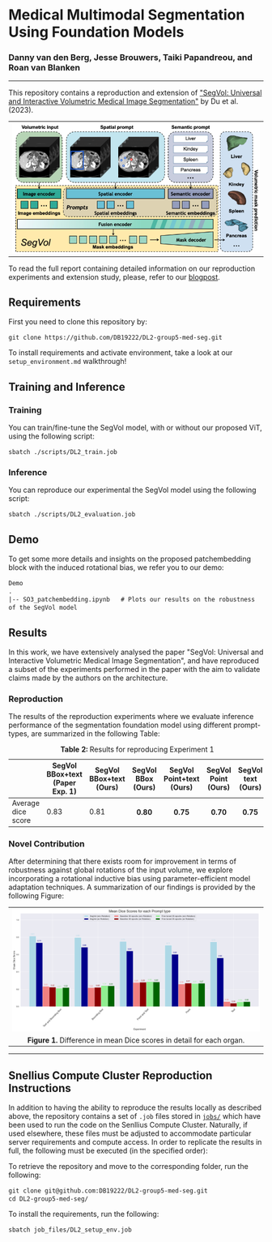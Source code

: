 # Medical Multimodal Segmentation Using Foundation Models

### Danny van den Berg, Jesse Brouwers, Taiki Papandreou, and Roan van Blanken

---

This repository contains a reproduction and extension of ["SegVol: Universal and Interactive
Volumetric Medical Image Segmentation"](https://arxiv.org/abs/2311.13385) by Du et al. (2023). 


<table align="center">
  <tr align="center">
      <td><img src="figures/segvol_model_architecture.png" width=800></td>
  </tr>
  <tr align="center">
  </tr>
</table>

To read the full report containing detailed information on our reproduction experiments and extension study, please, refer to our [blogpost](blogpost.md).

## Requirements

First you need to clone this repository by:

```clone
git clone https://github.com/DB19222/DL2-group5-med-seg.git
```

To install requirements and activate environment, take a look at our `setup_environment.md` walkthrough!


## Training and Inference
### Training
You can train/fine-tune the SegVol model, with or without our proposed ViT, using the following script:
```train
sbatch ./scripts/DL2_train.job

```

### Inference
You can reproduce our experimental  the SegVol model using the following script:
```inference
sbatch ./scripts/DL2_evaluation.job

```
## Demo

To get some more details and insights on the proposed patchembedding block with the induced rotational bias, we refer you to our demo:

```
Demo
.
|-- SO3_patchembedding.ipynb   # Plots our results on the robustness of the SegVol model              
```

## Results

In this work, we have extensively analysed the paper "SegVol: Universal and Interactive Volumetric Medical Image Segmentation",
and have reproduced a subset of the experiments performed in the paper with the aim to validate claims made by the authors on the architecture. 

### Reproduction

The results of the reproduction experiments where we evaluate inference performance of the segmentation foundation model using different prompt-types, are summarized in the following Table:

<div align="center">
  <table>
    <caption><b>Table 2: </b>Results for reproducing Experiment 1</caption>
    <thead>
      <tr>
        <th></th>
        <th>SegVol BBox+text (Paper Exp. 1)</th>
        <th>SegVol BBox+text (Ours)</th>
        <th>SegVol BBox (Ours)</th>
        <th>SegVol Point+text (Ours)</th>
        <th>SegVol Point (Ours)</th>
        <th>SegVol text (Ours)</th>
      </tr>
    </thead>
    <tbody>
       <tr>
        <td>Average dice score</td>
        <td>0.83</td>
        <td>0.81</td>
        <th>0.80</th>
        <th>0.75</th>
        <th>0.70</th>
        <th>0.75</th>
      </tr>
    </tbody>
  </table>
</div>

### Novel Contribution

After determining that there exists room for improvement in terms of robustness against global rotations of the input volume, we explore incorporating a rotational inductive bias using parameter-efficient model adaptation techniques. A summarization of our findings is provided by the following Figure:

<table align="center">
  <tr align="center">
      <td><img src="figures/experiment_extension.png" width=800></td>
  </tr>
  <tr align="center">
    <td colspan=2><b>Figure 1.</b> Difference in mean Dice scores in detail for each organ.</td>
  </tr>
</table>

---

## Snellius Compute Cluster Reproduction Instructions

In addition to having the ability to reproduce the results locally as described above, the repository contains a set of `.job` files stored in [`jobs/`](jobs) which have been used to run the code on the Senllius Compute Cluster. Naturally, if used elsewhere, these files must be adjusted to accommodate particular server requirements and compute access. In order to replicate the results in full, the following must be executed (in the specified order):

To retrieve the repository and move to the corresponding folder, run the following:

```repository
git clone git@github.com:DB19222/DL2-group5-med-seg.git
cd DL2-group5-med-seg/
```

To install the requirements, run the following:

```requirements
sbatch job_files/DL2_setup_env.job
```


